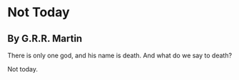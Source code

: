 # Not Today
## By G.R.R. Martin

There is only one god, and his name is death. And what do we say to death?

Not today.
